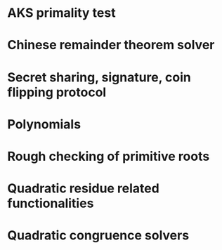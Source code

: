 # AKS primality test
# Chinese remainder theorem solver
# Secret sharing, signature, coin flipping protocol
# Polynomials
# Rough checking of primitive roots
# Quadratic residue related functionalities
# Quadratic congruence solvers
